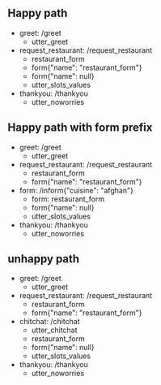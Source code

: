 ## Happy path
* greet: /greet
    - utter_greet
* request_restaurant: /request_restaurant
    - restaurant_form
    - form{"name": "restaurant_form"}
    - form{"name": null}
    - utter_slots_values
* thankyou: /thankyou
    - utter_noworries

## Happy path with form prefix
* greet: /greet
    - utter_greet
* request_restaurant: /request_restaurant
    - restaurant_form
    - form{"name": "restaurant_form"}
* form: /inform{"cuisine": "afghan"}
    - form: restaurant_form
    - form{"name": null}
    - utter_slots_values
* thankyou: /thankyou
    - utter_noworries
 
## unhappy path
* greet: /greet
    - utter_greet
* request_restaurant: /request_restaurant
    - restaurant_form
    - form{"name": "restaurant_form"}
* chitchat: /chitchat
    - utter_chitchat
    - restaurant_form
    - form{"name": null}
    - utter_slots_values
* thankyou: /thankyou
    - utter_noworries